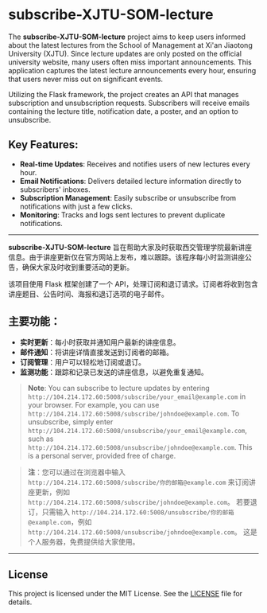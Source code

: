 # subscribe-XJTU-SOM-lecture

The **subscribe-XJTU-SOM-lecture** project aims to keep users informed about the latest lectures from the School of Management at Xi'an Jiaotong University (XJTU). Since lecture updates are only posted on the official university website, many users often miss important announcements. This application captures the latest lecture announcements every hour, ensuring that users never miss out on significant events.

Utilizing the Flask framework, the project creates an API that manages subscription and unsubscription requests. Subscribers will receive emails containing the lecture title, notification date, a poster, and an option to unsubscribe.

## Key Features:
- **Real-time Updates**: Receives and notifies users of new lectures every hour.
- **Email Notifications**: Delivers detailed lecture information directly to subscribers' inboxes.
- **Subscription Management**: Easily subscribe or unsubscribe from notifications with just a few clicks.
- **Monitoring**: Tracks and logs sent lectures to prevent duplicate notifications.

---

**subscribe-XJTU-SOM-lecture** 旨在帮助大家及时获取西交管理学院最新讲座信息。由于讲座更新仅在官方网站上发布，难以跟踪。该程序每小时监测讲座公告，确保大家及时收到重要活动的更新。

该项目使用 Flask 框架创建了一个 API，处理订阅和退订请求。订阅者将收到包含讲座题目、公告时间、海报和退订选项的电子邮件。

## 主要功能：
- **实时更新**：每小时获取并通知用户最新的讲座信息。
- **邮件通知**：将讲座详情直接发送到订阅者的邮箱。
- **订阅管理**：用户可以轻松地订阅或退订。
- **监测功能**：跟踪和记录已发送的讲座信息，以避免重复通知。

> **Note**: You can subscribe to lecture updates by entering `http://104.214.172.60:5008/subscribe/your_email@example.com` in your browser. For example, you can use `http://104.214.172.60:5008/subscribe/johndoe@example.com`.
> To unsubscribe, simply enter `http://104.214.172.60:5008/unsubscribe/your_email@example.com`, such as `http://104.214.172.60:5008/unsubscribe/johndoe@example.com`.
> This is a personal server, provided free of charge.

> **注**：您可以通过在浏览器中输入 `http://104.214.172.60:5008/subscribe/你的邮箱@example.com` 来订阅讲座更新，例如 `http://104.214.172.60:5008/subscribe/johndoe@example.com`。
> 若要退订，只需输入 `http://104.214.172.60:5008/unsubscribe/你的邮箱@example.com`，例如 `http://104.214.172.60:5008/unsubscribe/johndoe@example.com`。
> 这是个人服务器，免费提供给大家使用。

---

## License

This project is licensed under the MIT License. See the [LICENSE](LICENSE) file for details.

